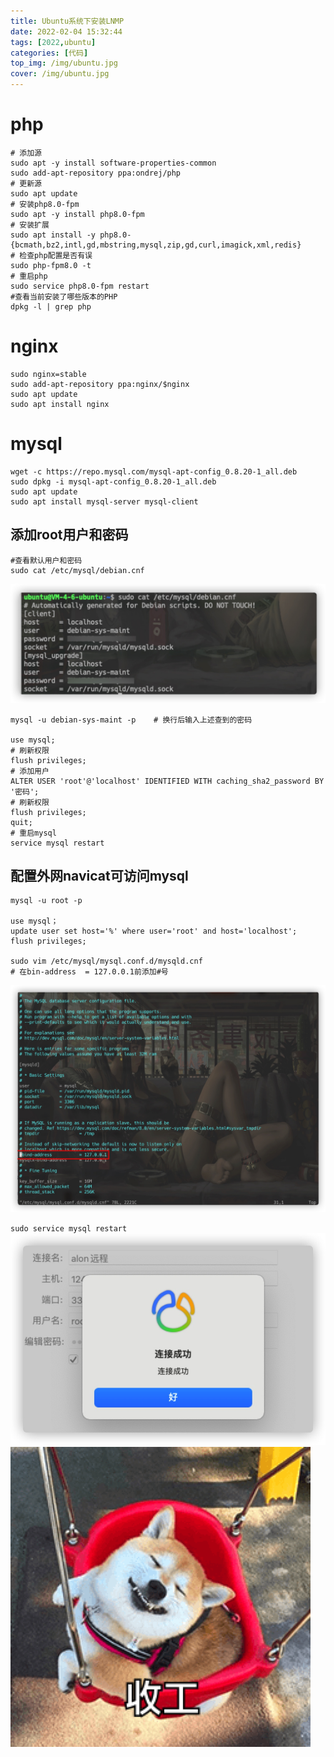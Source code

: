 ```yaml
---
title: Ubuntu系统下安装LNMP
date: 2022-02-04 15:32:44
tags: [2022,ubuntu]
categories: [代码]
top_img: /img/ubuntu.jpg
cover: /img/ubuntu.jpg
---
```


# php

```
# 添加源
sudo apt -y install software-properties-common
sudo add-apt-repository ppa:ondrej/php
# 更新源
sudo apt update
# 安装php8.0-fpm
sudo apt -y install php8.0-fpm
# 安装扩展
sudo apt install -y php8.0-{bcmath,bz2,intl,gd,mbstring,mysql,zip,gd,curl,imagick,xml,redis}
# 检查php配置是否有误
sudo php-fpm8.0 -t
# 重启php
sudo service php8.0-fpm restart
#查看当前安装了哪些版本的PHP
dpkg -l | grep php
```

# nginx

```
sudo nginx=stable 
sudo add-apt-repository ppa:nginx/$nginx
sudo apt update
sudo apt install nginx
```

# mysql

```
wget -c https://repo.mysql.com/mysql-apt-config_0.8.20-1_all.deb
sudo dpkg -i mysql-apt-config_0.8.20-1_all.deb
sudo apt update
sudo apt install mysql-server mysql-client
```

## 添加root用户和密码

```
#查看默认用户和密码
sudo cat /etc/mysql/debian.cnf
```
![](/images/16442037102415.jpg)

```
mysql -u debian-sys-maint -p    # 换行后输入上述查到的密码

use mysql;
# 刷新权限
flush privileges;
# 添加用户
ALTER USER 'root'@'localhost' IDENTIFIED WITH caching_sha2_password BY '密码';
# 刷新权限
flush privileges;
quit;
# 重启mysql
service mysql restart
```

## 配置外网navicat可访问mysql

```
mysql -u root -p

use mysql；
update user set host='%' where user='root' and host='localhost';
flush privileges;

sudo vim /etc/mysql/mysql.conf.d/mysqld.cnf
# 在bin-address  = 127.0.0.1前添加#号
```
![](/images/16442040075215.jpg)

`sudo service mysql restart`
![](/images/16442040753811.jpg)
![WeChatcad30b1452273adfd4b51d8a6e18dae8](/images/WeChatcad30b1452273adfd4b51d8a6e18dae8.png)

